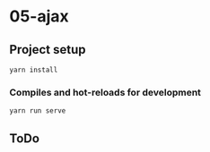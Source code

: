 # 05-ajax

## Project setup
```
yarn install
```

### Compiles and hot-reloads for development
```
yarn run serve
```

## ToDo
